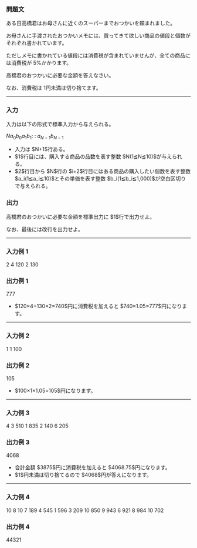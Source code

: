 
<div>

<div>

### **問題文**

<section>
ある日高橋君はお母さんに近くのスーパーまでおつかいを頼まれました。

お母さんに手渡されたおつかいメモには、買ってきて欲しい商品の値段と個数がそれぞれ書かれています。

ただしメモに書かれている値段には消費税が含まれていませんが、全ての商品には消費税が $5\%$かかります。

高橋君のおつかいに必要な金額を答えなさい。

なお、消費税は $1$円未満は切り捨てます。

</section>

</div>

---

<div>

<div>

### **入力**

<section>
入力は以下の形式で標準入力から与えられる。

<div>

$N$$a_0$$b_0$$a_1$$b_1$:
:
$a_{N-1}$$b_{N-1}$
</div>

<ul>

<li>
入力は $N+1$行ある。
</li>

<li>
$1$行目には、購入する商品の品数を表す整数 $N(1≦N≦10)$が与えられる。
</li>

<li>
$2$行目から $N$行の $i+2$行目にはある商品の購入したい個数を表す整数 $a_i(1≦a_i≦10)$とその単価を表す整数 $b_i(1≦b_i≦1,000)$が空白区切りで与えられる。
</li>

</ul>

</section>

</div>

<div>

### **出力**

<section>
高橋君のおつかいに必要な金額を標準出力に $1$行で出力せよ。

なお、最後には改行を出力せよ。

</section>

</div>

</div>

---

<div>

### **入力例 1**

<section>

<div>

2
4 120
2 130

</div>

</section>

</div>

<div>

### **出力例 1**

<section>

<div>

777

</div>

<ul>

<li>
$120×4+130×2=740$円に消費税を加えると $740×1.05=777$円になります。
</li>

</ul>

</section>

</div>

---

<div>

### **入力例 2**

<section>

<div>

1
1 100

</div>

</section>

</div>

<div>

### **出力例 2**

<section>

<div>

105

</div>

<ul>

<li>
$100×1×1.05=105$円になります。
</li>

</ul>

</section>

</div>

---

<div>

### **入力例 3**

<section>

<div>

4
3 510
1 835
2 140
6 205

</div>

</section>

</div>

<div>

### **出力例 3**

<section>

<div>

4068

</div>

<ul>

<li>
合計金額 $3875$円に消費税を加えると $4068.75$円になります。
</li>

<li>
$1$円未満は切り捨てるので $4068$円が答えになります。
</li>

</ul>

</section>

</div>

---

<div>

### **入力例 4**

<section>

<div>

10
8 10
7 189
4 545
1 596
3 209
10 850
9 943
6 921
8 984
10 702

</div>

</section>

</div>

<div>

### **出力例 4**

<section>

<div>

44321

</div>

</section>

</div>

</div>
